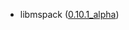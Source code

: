 - libmspack ([0.10.1_alpha](https://github.com/kyz/libmspack/blob/v0.10.1alpha/libmspack/ChangeLog))

